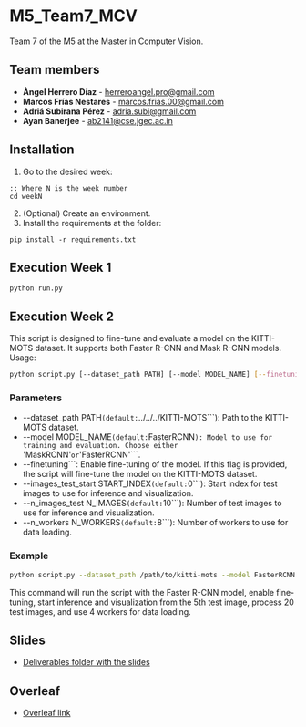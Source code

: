 # M5_Team7_MCV
Team 7 of the M5 at the Master in Computer Vision.

## Team members
- **Àngel Herrero Díaz** - herreroangel.pro@gmail.com
- **Marcos Frías Nestares** - marcos.frias.00@gmail.com
- **Adriá Subirana Pérez** - adria.subi@gmail.com
- **Ayan Banerjee** - ab2141@cse.jgec.ac.in

## Installation
 1. Go to the desired week:
```
:: Where N is the week number
cd weekN
```
 2. (Optional) Create an environment.
 3. Install the requirements at the folder:
```
pip install -r requirements.txt
```

## Execution Week 1
```
python run.py
```
## Execution Week 2
This script is designed to fine-tune and evaluate a model on the KITTI-MOTS dataset. It supports both Faster R-CNN and Mask R-CNN models. Usage:  
```sh
python script.py [--dataset_path PATH] [--model MODEL_NAME] [--finetuning] [--images_test_start START_INDEX] [--n_images_test N_IMAGES] [--n_workers N_WORKERS]
```
### Parameters

- --dataset_path PATH``` (default: ```../../../KITTI-MOTS```): Path to the KITTI-MOTS dataset.
- --model MODEL_NAME``` (default: ```FasterRCNN```): Model to use for training and evaluation. Choose either ```'MaskRCNN'``` or ```'FasterRCNN'```.
- --finetuning```: Enable fine-tuning of the model. If this flag is provided, the script will fine-tune the model on the KITTI-MOTS dataset.
- --images_test_start START_INDEX``` (default: ```0```): Start index for test images to use for inference and visualization.
- --n_images_test N_IMAGES``` (default: ```10```): Number of test images to use for inference and visualization.
- --n_workers N_WORKERS``` (default: ```8```): Number of workers to use for data loading.

### Example
```sh
python script.py --dataset_path /path/to/kitti-mots --model FasterRCNN --finetuning --images_test_start 5 --n_images_test 20 --n_workers 4
```
This command will run the script with the Faster R-CNN model, enable fine-tuning, start inference and visualization from the 5th test image, process 20 test images, and use 4 workers for data loading.

## Slides
- [Deliverables folder with the slides](https://drive.google.com/drive/folders/1u2li3fMPq72JS9kjdGnuZzbt4MwzZuf5?usp=sharing)

## Overleaf
- [Overleaf link](???)
